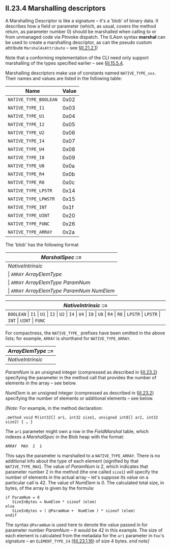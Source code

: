 ## II.23.4 Marshalling descriptors

A Marshalling Descriptor is like a signature &ndash; it's a 'blob' of binary data. It describes how a field or parameter (which, as usual, covers the method return, as parameter number 0) should be marshalled when calling to or from unmanaged code via PInvoke dispatch. The ILAsm syntax **marshal** can be used to create a marshalling descriptor, as can the pseudo custom attribute `MarshalAsAttribute` &ndash; see §[II.21.2.1](ii.21.2.1-pseudo-custom-attributes.md))

Note that a conforming implementation of the CLI need only support marshalling of the types specified earlier &ndash; see §[II.15.5.4](#todo-missing-hyperlink).

Marshalling descriptors make use of constants named `NATIVE_TYPE_xxx`. Their names and values are listed in the following table:

 | Name | Value
 | ---- | ----
 | `NATIVE_TYPE_BOOLEAN` | 0x02
 | `NATIVE_TYPE_I1` | 0x03
 | `NATIVE_TYPE_U1` | 0x04
 | `NATIVE_TYPE_I2` | 0x05
 | `NATIVE_TYPE_U2` | 0x06
 | `NATIVE_TYPE_I4` | 0x07
 | `NATIVE_TYPE_U4` | 0x08
 | `NATIVE_TYPE_I8` | 0x09
 | `NATIVE_TYPE_U8` | 0x0a
 | `NATIVE_TYPE_R4` | 0x0b
 | `NATIVE_TYPE_R8` | 0x0c
 | `NATIVE_TYPE_LPSTR` |  0x14
 | `NATIVE_TYPE_LPWSTR` |  0x15
 | `NATIVE_TYPE_INT` |  0x1f
 | `NATIVE_TYPE_UINT` |  0x20
 | `NATIVE_TYPE_FUNC` | 0x26
 | `NATIVE_TYPE_ARRAY` | 0x2a

The 'blob' has the following format

 | _MarshalSpec_ ::=
 | ----
 | _NativeIntrinsic_
 | \| `ARRAY` _ArrayElemType_
 | \| `ARRAY` _ArrayElemType_ _ParamNum_
 | \| `ARRAY` _ArrayElemType_ _ParamNum_ _NumElem_

 | _NativeIntrinsic_ ::=
 | ----
 | `BOOLEAN` \| `I1` \| `U1` \| `I2` \| `U2` \| `I4` \| `U4` \| `I8` \| `U8` \| `R4` \| `R8` \| `LPSTR` \| `LPSTR` \| `INT` \| `UINT` \| `FUNC`

For compactness, the `NATIVE_TYPE_` prefixes have been omitted in the above lists; for example, `ARRAY` is shorthand for `NATIVE_TYPE_ARRAY`.

 | _ArrayElemType_ ::=
 | ----
 | _NativeIntrinsic_

_ParamNum_ is an unsigned integer (compressed as described in §[II.23.2](ii.23.2-blobs-and-signatures.md)) specifying the parameter in the method call that provides the number of elements in the array &ndash; see below.

_NumElem_ is an unsigned integer (compressed as described in §[II.23.2](ii.23.2-blobs-and-signatures.md)) specifying the number of elements or additional elements &ndash; see below.

_[Note:_ For example, in the method declaration:

 ```ilasm
 .method void M(int32[] ar1, int32 size1, unsigned int8[] ar2, int32 size2) { … }
 ```

The `ar1` parameter might own a row in the _FieldMarshal_ table, which indexes a _MarshalSpec_ in the Blob heap with the format:

 ```
 ARRAY  MAX  2  1
 ```

This says the parameter is marshalled to a `NATIVE_TYPE_ARRAY`. There is no additional info about the type of each element (signified by that `NATIVE_TYPE_MAX`).  The value of _ParamNum_ is 2, which indicates that parameter number 2 in the method (the one called `size1`) will specify the number of elements in the actual array &ndash; let's suppose its value on a particular call is 42. The value of _NumElem_ is 0. The calculated total size, in bytes, of the array is given by the formula:

 ```
 if ParamNum = 0
    SizeInBytes = NumElem * sizeof (elem)
 else
    SizeInBytes = ( @ParamNum +  NumElem ) * sizeof (elem)
 endif
 ```

The syntax `@ParamNum` is used here to denote the value passed in for parameter number _ParamNum_ &ndash; it would be 42 in this example. The size of each element is calculated from the metadata for the `ar1` parameter in `Foo`'s signature &ndash; an `ELEMENT_TYPE_I4` (§[II.23.1.16](ii.23.1.16-element-types-used-in-signatures.md)) of size 4 bytes. _end note]_
